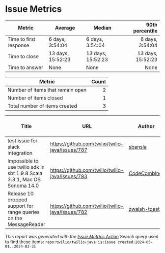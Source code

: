 # Issue Metrics

| Metric | Average | Median | 90th percentile |
| --- | --- | --- | ---: |
| Time to first response | 6 days, 3:54:04 | 6 days, 3:54:04 | 6 days, 3:54:04 |
| Time to close | 13 days, 15:52:23 | 13 days, 15:52:23 | 13 days, 15:52:23 |
| Time to answer | None | None | None |

| Metric | Count |
| --- | ---: |
| Number of items that remain open | 2 |
| Number of items closed | 1 |
| Total number of items created | 3 |

| Title | URL | Author | Time to first response | Time to close | Time to answer |
| --- | --- | --- | --- | --- | --- |
| test issue for slack integration | https://github.com/twilio/twilio-java/issues/787 | [sbansla](https://github.com/sbansla) | None | None | None |
| Impossible to use twilio sdk in sbt 1.9.8 Scala 3.3.1, Mac OS Sonoma 14.0 | https://github.com/twilio/twilio-java/issues/783 | [CodeCombiner](https://github.com/CodeCombiner) | None | None | None |
| Release 10 dropped support for range queries on the MessageReader | https://github.com/twilio/twilio-java/issues/782 | [zwalsh-toast](https://github.com/zwalsh-toast) | 6 days, 3:54:04 | 13 days, 15:52:23 | None |

_This report was generated with the [Issue Metrics Action](https://github.com/github/issue-metrics)_
Search query used to find these items: `repo:twilio/twilio-java is:issue created:2024-03-01..2024-03-31`
